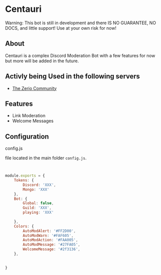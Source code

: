 # Centauri

Warning: This bot is still in development and there IS NO GUARANTEE, NO DOCS, and little support! Use at your own risk for now! 

## About
Centauri is a complex Discord Moderation Bot with a few features for now but more will be added in the future.

## Activly being Used in the following servers
- [The Zerio Community](https://discord.gg/5cGSYV8ZZj)

## Features

- Link Moderation
- Welcome Messages


## Configuration

config.js 

file located in the main folder `config.js`.

```js


module.exports = {
    Tokens: { 
        Discord: 'XXX',
        Mongo: 'XXX'
    },
    Bot: {
        Global: false,
        Guild: 'XXX',
        playing: 'XXX'
    
    },
    Colors: {
        AutoModAlert: '#FF2D00',
        AutoModWarn: '#FAF605',
        AutoModAction: '#FAA005',
        AutoModMessage: '#27FA05',
        WelcomeMessage: '#2f3136',
    },
    
  
}

```

